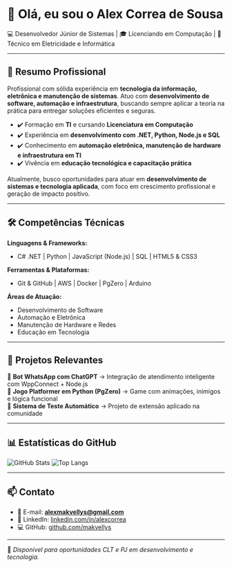 # 👋 Olá, eu sou o Alex Correa de Sousa

💻 Desenvolvedor Júnior de Sistemas | 🎓 Licenciando em Computação | 🔧 Técnico em Eletricidade e Informática

---

## 📌 Resumo Profissional
Profissional com sólida experiência em **tecnologia da informação, eletrônica e manutenção de sistemas**. Atuo com **desenvolvimento de software, automação e infraestrutura**, buscando sempre aplicar a teoria na prática para entregar soluções eficientes e seguras.

- ✔️ Formação em **TI** e cursando **Licenciatura em Computação**
- ✔️ Experiência em **desenvolvimento com .NET, Python, Node.js e SQL**
- ✔️ Conhecimento em **automação eletrônica, manutenção de hardware e infraestrutura em TI**
- ✔️ Vivência em **educação tecnológica e capacitação prática**

Atualmente, busco oportunidades para atuar em **desenvolvimento de sistemas e tecnologia aplicada**, com foco em crescimento profissional e geração de impacto positivo.

---

## 🛠️ Competências Técnicas

**Linguagens & Frameworks:**
- C# .NET | Python | JavaScript (Node.js) | SQL | HTML5 & CSS3

**Ferramentas & Plataformas:**
- Git & GitHub | AWS | Docker | PgZero | Arduino

**Áreas de Atuação:**
- Desenvolvimento de Software
- Automação e Eletrônica
- Manutenção de Hardware e Redes
- Educação em Tecnologia

---

## 🚀 Projetos Relevantes

🔹 **Bot WhatsApp com ChatGPT** → Integração de atendimento inteligente com WppConnect + Node.js  
🔹 **Jogo Platformer em Python (PgZero)** → Game com animações, inimigos e lógica funcional  
🔹 **Sistema de Teste Automático** → Projeto de extensão aplicado na comunidade  

---

## 📊 Estatísticas do GitHub

![GitHub Stats](https://github-readme-stats.vercel.app/api?username=makvellys&show_icons=true&theme=default)
![Top Langs](https://github-readme-stats.vercel.app/api/top-langs/?username=makvellys&layout=compact&theme=default)

---

## 📫 Contato
- 📧 E-mail: **alexmakvellys@gmail.com**
- 💼 LinkedIn: [linkedin.com/in/alexcorrea](https://linkedin.com/in/alexcorrea)
- 💻 GitHub: [github.com/makvellys](https://github.com/makvellys)

---

📌 _Disponível para oportunidades CLT e PJ em desenvolvimento e tecnologia._
